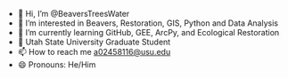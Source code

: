 - 👋 Hi, I’m @BeaversTreesWater
- 👀 I’m interested in Beavers, Restoration, GIS, Python and Data Analysis
- 🌱 I’m currently learning GitHub, GEE, ArcPy, and Ecological Restoration
- 🏫 Utah State University Graduate Student
- 📫 How to reach me a02458116@usu.edu
- 😄 Pronouns: He/Him

<!---
BeaversTreesWater/BeaversTreesWater is a ✨ special ✨ repository because its `README.md` (this file) appears on your GitHub profile.
You can click the Preview link to take a look at your changes.
--->
